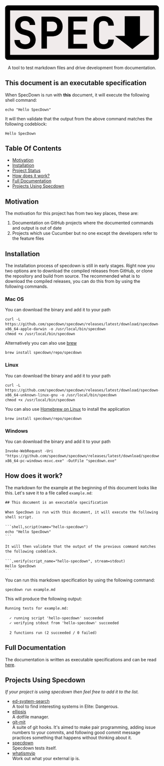 <p align="center">
  <img alt="specdown" src="./logo/logo.png">
</p>

<p align="center">A tool to test markdown files and drive development from documentation.</p>

## This document is an executable specification

When SpecDown is run with **this** document, it will execute the following shell command:

```shell,script(name="hello-specdown")
echo "Hello SpecDown"
```

It will then validate that the output from the above command matches the following codeblock:

```,verify(script_name="hello-specdown", stream=stdout)
Hello SpecDown
```

## Table Of Contents

- [Motivation](#motivation)
- [Installation](#installation)
- [Project Status](#project-status)
- [How does it work?](#how-does-it-work)
- [Full Documentation](#full-documentation)
- [Projects Using Specdown](#projects-using-specdown)

## Motivation

The motivation for this project has from two key places, these are:

1. Documentation on GitHub projects where the documented commands and output is out of date
2. Projects which use Cucumber but no one except the developers refer to the feature files

## Installation

The installation process of specdown is still in early stages.
Right now you two options are to download the compiled releases from GitHub, or clone the repository and build from source.
The recommended what is to download the compiled releases, you can do this from by using the following commands.

### Mac OS

You can download the binary and add it to your path

```shell,skip()
curl -L https://github.com/specdown/specdown/releases/latest/download/specdown-x86_64-apple-darwin -o /usr/local/bin/specdown
chmod +x /usr/local/bin/specdown
```

Alternatively you can also use [brew](https://brew.sh/)

```shell,skip()
brew install specdown/repo/specdown
```

### Linux

You can download the binary and add it to your path

```shell,skip()
curl -L https://github.com/specdown/specdown/releases/latest/download/specdown-x86_64-unknown-linux-gnu -o /usr/local/bin/specdown
chmod +x /usr/local/bin/specdown
```

You can also use [Homebrew on Linux](https://docs.brew.sh/Homebrew-on-Linux) to install the application

```shell,skip()
brew install specdown/repo/specdown
```

### Windows


You can download the binary and add it to your path

```powershell,skip()
Invoke-WebRequest -Uri "https://github.com/specdown/specdown/releases/latest/download/specdown-x86_64-pc-windows-msvc.exe" -OutFile "specdown.exe"
```

## How does it work?

The markdown for the example at the beginning of this document looks like this.
Let's save it to a file called `example.md`:

~~~markdown,file(path="example.md")
## This document is an executable specification

When SpecDown is run with this document, it will execute the following shell script.

```shell,script(name="hello-specdown")
echo "Hello SpecDown"
```

It will then validate that the output of the previous command matches the following codeblock.

```,verify(script_name="hello-specdown", stream=stdout)
Hello SpecDown
```
~~~

You can run this markdown specification by using the following command:

```shell,script(name="example")
specdown run example.md
```

This will produce the following output:

```text,verify(script_name="example", stream=stdout)
Running tests for example.md:

  ✓ running script 'hello-specdown' succeeded
  ✓ verifying stdout from 'hello-specdown' succeeded

  2 functions run (2 succeeded / 0 failed)

```

## Full Documentation

The documentation is written as executable specifications and can be read [here](./docs/index.md).

## Projects Using Specdown

_If your project is using specdown then feel free to add it to the list._

- [ed-system-search](https://github.com/PurpleBooth/ed-system-search)
  <br>
  A tool to find interesting systems in Elite: Dangerous.
- [ellipsis](https://github.com/PurpleBooth/ellipsis)
  <br>
  A dotfile manager.
- [git-mit](https://github.com/PurpleBooth/git-mit)
  <br>
  A suite of git hooks. It's aimed to make pair programming, adding issue numbers to your commits, and following good commit message practices something that happens without thinking about it.
- [specdown](https://github.com/specdown/specdown)
  <br>
  Specdown tests itself.
- [whatismyip](https://github.com/PurpleBooth/whatismyip)
  <br>
  Work out what your external ip is.
